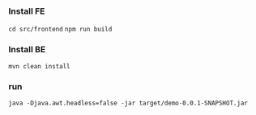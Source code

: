 ### Install FE
`cd src/frontend`
`npm run build`

### Install BE
`mvn clean install`

### run
`java -Djava.awt.headless=false -jar target/demo-0.0.1-SNAPSHOT.jar`
